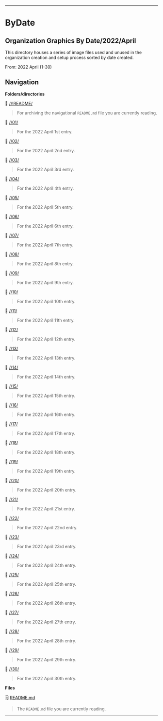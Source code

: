 
***

# ByDate

## Organization Graphics By Date/2022/April

This directory houses a series of image files used and unused in the organization creation and setup process sorted by date created.

From: 2022 April (1-30)

## Navigation

**Folders/directories**

📁 [//!README/](/OrganizationGraphics/!README/)

> For archiving the navigational `README.md` file you are currently reading.

📁 [//01/](/OrganizationGraphics/ByDate/2022/April/01/)

> For the 2022 April 1st entry.

📁 [//02/](/OrganizationGraphics/ByDate/2022/April/02/)

> For the 2022 April 2nd entry.

📁 [//03/](/OrganizationGraphics/ByDate/2022/April/03/)

> For the 2022 April 3rd entry.

📁 [//04/](/OrganizationGraphics/ByDate/2022/April/04/)

> For the 2022 April 4th entry.

📁 [//05/](/OrganizationGraphics/ByDate/2022/April/05/)

> For the 2022 April 5th entry.

📁 [//06/](/OrganizationGraphics/ByDate/2022/April/06/)

> For the 2022 April 6th entry.

📁 [//07/](/OrganizationGraphics/ByDate/2022/April/07/)

> For the 2022 April 7th entry.

📁 [//08/](/OrganizationGraphics/ByDate/2022/April/08/)

> For the 2022 April 8th entry.

📁 [//09/](/OrganizationGraphics/ByDate/2022/April/09/)

> For the 2022 April 9th entry.

📁 [//10/](/OrganizationGraphics/ByDate/2022/April/10/)

> For the 2022 April 10th entry.

📁 [//11/](/OrganizationGraphics/ByDate/2022/April/11/)

> For the 2022 April 11th entry.

📁 [//12/](/OrganizationGraphics/ByDate/2022/April/12/)

> For the 2022 April 12th entry.

📁 [//13/](/OrganizationGraphics/ByDate/2022/April/13/)

> For the 2022 April 13th entry.

📁 [//14/](/OrganizationGraphics/ByDate/2022/April/14/)

> For the 2022 April 14th entry.

📁 [//15/](/OrganizationGraphics/ByDate/2022/April/15/)

> For the 2022 April 15th entry.

📁 [//16/](/OrganizationGraphics/ByDate/2022/April/16/)

> For the 2022 April 16th entry.

📁 [//17/](/OrganizationGraphics/ByDate/2022/April/17/)

> For the 2022 April 17th entry.

📁 [//18/](/OrganizationGraphics/ByDate/2022/April/18/)

> For the 2022 April 18th entry.

📁 [//19/](/OrganizationGraphics/ByDate/2022/April/19/)

> For the 2022 April 19th entry.

📁 [//20/](/OrganizationGraphics/ByDate/2022/April/20/)

> For the 2022 April 20th entry.

📁 [//21/](/OrganizationGraphics/ByDate/2022/April/21/)

> For the 2022 April 21st entry.

📁 [//22/](/OrganizationGraphics/ByDate/2022/April/22/)

> For the 2022 April 22nd entry.

📁 [//23/](/OrganizationGraphics/ByDate/2022/April/23/)

> For the 2022 April 23rd entry.

📁 [//24/](/OrganizationGraphics/ByDate/2022/April/24/)

> For the 2022 April 24th entry.

📁 [//25/](/OrganizationGraphics/ByDate/2022/April/25/)

> For the 2022 April 25th entry.

📁 [//26/](/OrganizationGraphics/ByDate/2022/April/26/)

> For the 2022 April 26th entry.

📁 [//27/](/OrganizationGraphics/ByDate/2022/April/27/)

> For the 2022 April 27th entry.

📁 [//28/](/OrganizationGraphics/ByDate/2022/April/28/)

> For the 2022 April 28th entry.

📁 [//29/](/OrganizationGraphics/ByDate/2022/April/29/)

> For the 2022 April 29th entry.

📁 [//30/](/OrganizationGraphics/ByDate/2022/April/30/)

> For the 2022 April 30th entry.

**Files**

🗒️ [README.md](/OrganizationGraphics/ByDate/2022/April/README.md)

> The `README.md` file you are currently reading.

***

